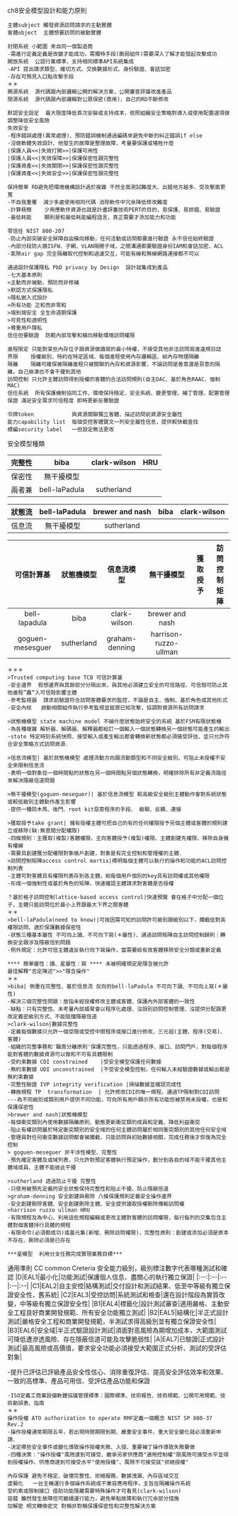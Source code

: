 ch8安全模型設計和能力原則
```
主體subject 觸發資源訪問請求的主動實體
客體object  主體想要訪問的被動實體

封閉系統 小範圍 來自同一個製造商
-需進行定義定義是改變才能成功，需獨特手段(脆弱組件)需要深入了解才能發起攻擊成功
開放系統  公認行業標準、支持相同標準API系統集成
-API 提出請求類型、確切方式、交換數據形式、身份驗證、會話加密
-存在可預見入口點攻擊手段
＊＊
開源系統  源代碼跟內部邏輯公開的解決方案，公開審查評議改進產品
閉源系統  源代碼跟內部邏輯對公眾保密(商用)，自己的RD不斷修改

默認安全設定  最大限度降低首次安裝或支持成本，依照組織安全策略對導入或使用配置選項做調整降低安全風險
失效安全 
-程序錯誤處理(異常處理)、預防錯誤機制通過編碼來避免中斷的糾正錯誤if else
-沒做軟體失效設計、他發生的故障是整理故障，考量要保護或犧牲什麼
|保護人員<<|失效打開>>|保護可用性
|保護人員<<|失效保障>>|保護保密性跟完整性
|保護資產<<|失效關閉>>|保護保密性跟完整性
|保護資產<<|失效安全>>|保護保密性跟完整性

保持簡單 RD避免把環境機構設計過於複雜 不然全面測試難度大、出錯地方越多、受攻擊面更寬
-不自我重覆  減少多處使用相同代碼 消除軟件中冗余降低修改難度
-計算極簡    少用應軟件資源也就是計畫評審技術PERT的目的，易保護、易排錯、易驗證
-最低耗能    顯則是和最低耗能編程語言，真正需要才添加能力和功能

零信任 NIST 800-207
-防止內部突破安全屏障自由橫向移動，任何活動或訪問都要進行驗證 永不信任始終驗證
-內部分段防火牆ISFW、子網、VLAN隔開子域，之間溝通都要驗證身份IAM和會話加密、ACL
-氣隙air gap 完全隔離取代控制和過濾交互，可能有線和無線網路連接都不可以

通過設計保護隱私 PbD privacy by Design  設計就集成到產品
-七大基本原則
>主動而非被動，預防而非修補
>默認方式保護隱私
>隱私嵌入式設計
>所有功能 正和而非零和
>端到端安全 全生命週期保護
>可見性和透明性
>尊重用戶隱私
信任但要驗證  防範內部攻擊和橫向移動環境訪問權限

進程限定 只能對某些內存位子跟資源做讀寫的最小特權，不接受其他非法訪問寫進違規日誌
界限    授權級別、特約在特定區域、每個進程使用內存邏輯區、給內存物理隔離
隔離    隔離可確保被隔離進程只被關聯的內存和資源影響，不論訪問是善意還是惡意的隔離，自己崩潰也不會干擾到其他 
訪問控制 只允許主體訪問得到授權的客體的合法訪問規則(自主DAC、基於角色RAAC、強制MAC)
信任系統  所有保護機制協同工作、環境保持穩定、安全系統、變更管理、補丁管理、配置管理
保證 滿足安全需求可信程度 即時更新反覆驗證

令牌token            與資源關聯獨立客體、描述訪問前資源安全屬性
能力capability list  每個受控客體寶文一列安全屬性信息，提供較快截查找
標編security label   一但設定無法更改
```
安全模型種類

|完整性|biba|clark-wilson|HRU|
|:--:|:--:|:--:|:--:|
|保密性|無干擾模型||||
|兩者兼|bell-laPadula|sutherland||

|狀態流|bell-laPadula|brewer and nash|biba|clark-wilson|
|:--:|:--:|:--:|:--:|:--:|
|信息流|無干擾模型|sutherland|||

|可信計算基|狀態機模型|信息流模型|無干擾模型|獲取授予|訪問控制矩陣|
|:--:|:--:|:--:|:--:|:--:|:--:|
bell-lapadula|biba|clark-wilson|brewer and nash|
goguen-mesesguer|sutherland|graham-denning|harrison-ruzzo-ullman|

```
＊＊＊
>Trusted computing base TCB 可信計算基
-安全邊界  假想邊界與其餘部分分隔出來，與其他必須建立安全的可信路徑、可信殼可防止其他進程”蠢“入可信殼影響主體
-參考監視器  請求前驗證符合訪問客體要求的監控，不論是自主、強制、基於角色或其他形式
-安全內核   啟動相關組件執行參考監視並抵禦已知攻擊，協調對資源所有訪問請求

>狀態機模型 state machine model 不碖什麼狀態始終安全的系統 基於FSM有限狀態機
-為各種複雜 解析器、解碼器、解釋器都給訂一個輸入一個狀態轉換另一個狀態可能產生的輸出
-state 特定時刻系統快照、接受輸入或產生輸出都會轉換新狀態都必須接受評估、並只允許符合安全策略方式訪問資源．

>信息流模型| 基於狀態機模型 處理流動方向跟流動類型和不同安全級別、可阻止未授權不安全來限制信息流
-表明一個對象從一個時間點的狀態在另一個時間點另個狀態轉換，明確排除所有非定義流路徑來解決隱蔽信道問題

>無干擾模型(goguen-meseguer)| 基於信息流模型 較高級安全級別主體動作會對系統狀態或較低級別主體動作產生影響
-提供一種防木馬、後門、root kit惡意程序的手段、 級聯、反饋、連接

>獲取授予take grant| 擁有授權主體可把自己的有的任何權限授予另個主體或客體的規則建立或移除(缺:無意間分配權限)
-四條規則：主獲取(複製)客體權限、主向客體授予(複製)權限、主體創建先權限、移除自身擁有權線
-需要具創建獲分配權限對象帳戶創建，對象是有完全控制和管理權的主體．
>訪問控制矩陣access control martix|標明每個主體可以執行的操作和功能的ACL訪問控制列表
-主體可對客體具有權限列表存到各主體，給每個用戶個別的key具有訪問權或其他權限
-形成一個強制性或基於角色的矩陣，快速確認主體請求對客體是否授權

？基於格子訪問控制lattice-based access control|快速預覽 會在格子中分配一個位子，主體只能訪問位於最小上界跟最大下界之間客體
＊＊
>bell-laPadula(need to know)|可按因需可知的訪問許可級別跟級別以下，攔截低對高權限訪問、適於保護數據保密性
-狀態三種基本屬性 不可向上讀、不可向下寫(＊屬性)、通過訪問矩陣自主訪問控制歸則｜轉換安全跟涉及隱蔽信到問題
-例外規定：允許可信主體違反執行向下寫操作，當需要給有效客體移除安全分類或重新定義

**** 簡單屬性：讀、星屬性：寫 **** 未被明確規定是隱含被允許
最佳解釋"否定陳述">>"隱含操作"
＊＊
>biba| 側重在完整性、基於信息流 反向的bell-laPadula 不可向下讀、不可向上寫(＊屬性)
-解決三個完整性問題：放指未經授權修改主體或客體、保護內外部客體的一致性
-缺點：只有完整性、未考量內部威脅會以程序化處理、沒設別訪問控制管理、沒提供分配跟更改定義密級別方式、不能阻擋隱蔽信道
>clark-wilson|數據完整性
-定義每個數據只允許一個受限或受控中間程序或接口進行修改、三元祖(主體、程序(交易)、客體)
-組織的完整事務和'職責分離原則'保護完整性，只能透過程序、接口、訪問門戶，對每個程序能對客體的數據資源可以做和不可有具體限制
-受約束數據 CDI constrained    |受安全模型保護任何數據
-無約束數據 UDI unconstrained  |不受安全模型控制，任何輸入未經驗證數據或輸出都是無約束數據
-完整性驗證 IVP integrity verification |掃描數據並確認完成性
-轉換規程 TP  transformation  | 允許修改CDI的唯一規程，通過TP限制對CDI訪問
---為不同級別或類別用戶提供不同功能，可向所有用戶顯示所有功能但被禁用未授權，也是和保護保密性
>brewer and nash|狀態機模型
-每個衝突類別內使用數據隔離原則、動態更新衝突類的成員和定義、降低利益衝突
-阻止有權訪問屬於特定衝突類別的安全域的任何主體訪問屬於相同衝突類別的其他任何安全域
-管理員對任何衝突數據訪問都會被攔截，只能訪問與初始數據相關，完成任務後才恢復為完全控制
> goguen-meseguer 非干涉性模型、完整性
-預先確定客體及或域列表，只允許對預定客體執行預定操作，劃分到各自的域不能干擾其他主體域成員、主體不能彼此干擾

>sutherland 透過防止干擾 完整性
-只使用被預先定義的安全狀態保持完整性和阻止干擾、防止隱蔽信道
>graham-denning 安全創建與刪除 八條保護規則定義安全操作邊界
-安全創建刪除客體、安全創建刪除主體、安全提供讀取授權刪除傳輸訪問權
>harrison ruzzo ullman HRU
-有限規程及為中心、利用這些規程編輯或更改主體對客體的訪問權限，每行每列的交集包含主體對個客體持行具體的規程
-有限命令(必須都成功)或基元集(新增、刪除訪問權限)，完整性原則：創建或添加必須是原本不存在、刪除必須是已存在

***星模型  利用分支任務完成實現業務目標***
```
通用準則 CC common Creteria 安全能力級別，級別標注數字代表哪種測試和確認
|D|EAL1|最小化|功能測試|保護個人信息、盡關心的執行獨立保證|
|:--:|:--|:--|:--|:--|
|C1|EAL2|自主安控|結構測試|交付設計和測試結果、低至中等級有獨立保證安全性，舊系統|
|C2|EAL3|受控訪問|系統測試和檢查|還在設計階段為實質改變，中等級有獨立保證安全性|
|B1|EAL4|標籤化|設計測試審查|適用嚴格、主動安全工程良好商業開發規範、所有安全功能獨立測試|
|B2|EAL5|結構化|半正式設計測試|嚴格安全工程和商業開發規範，半測試求得高級別並有獨立保證安全性|
|B3|EAL6|安全域|半正式驗證設計測試|須面對高風險為期增加成本，大範圍測試可降低遭滲透風險、存在隱蔽信道可能及攻擊脆弱性|
|A|EAL7|已驗證|正式設計測試|最高風險或高價值，要求安全功能必須接受大範圍正式分析、測試的受評估對象|

-提升已評估已評級產品安全性信心、消除重復評估、提高安全評估效率和效果、一致的高標準、產品可用信、受評估產品功能和保證
```
-ISO定義工商業設備軟體協議管理標準：國際標準、技術報告、技術規範、公開可用規範、技術勘誤表、指南
＊＊
操作授權 ATO authorization to operate RMF定義一個概念 NIST SP 800-37 Rev.2
-操作授權通常期限五年，若出現時間期限到期、嚴重安全事件、重大安全變化就必須重新申請．
-決定哪些安全事件或變化導致操作授權失敗、入侵、重要補丁操作導致失敗要做
-四種決策："操作授權"風險達到可接受、繼承另家供應商"通用控制權"限風險可接受水平並得到授權操作、供應商達到可接受水平"使用授權"、風險不可接受就"拒絕授權"

內存保護 避免不穩定、破壞完整性、拒絕服務、數據洩漏、內存區域交互
虛擬化   一台主機運行多個操作系統或不兼容應用程序，主旨在隔離操作系統
受約素或限制接口 借助功能隱藏需要特殊操作才可看見(clark-wilson)
容錯 雖然發生故障但可繼續運行能力，避免單點故障和執行冗余部分措施
加解密 明文轉換密文 對稱非對稱保護保密性和完整性解決方案

```
